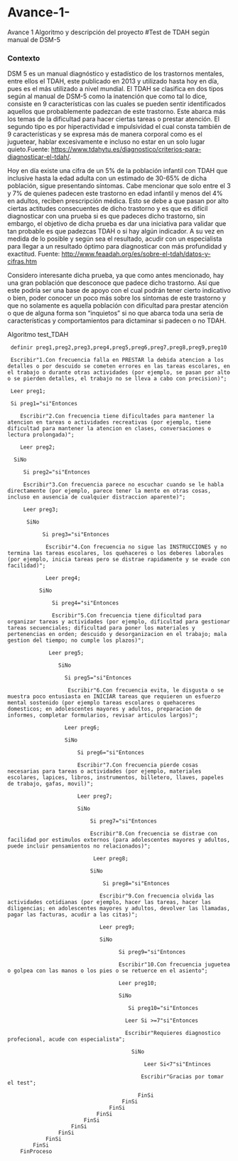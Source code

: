 # Avance-1-
Avance 1 Algoritmo y descripción del proyecto 
#Test de TDAH según manual de DSM-5
### Contexto
DSM 5 es un manual diagnóstico y estadístico de los trastornos mentales, entre ellos el TDAH, este publicado en 2013 y utilizado hasta hoy en día, pues es el más utilizado a nivel mundial. El TDAH se clasifica en dos tipos según al manual de DSM-5 como la inatención que como tal lo dice, consiste en 9 características con las cuales se pueden sentir identificados aquellos que probablemente padezcan de este trastorno. Este abarca más los temas de la dificultad para hacer ciertas tareas o prestar atención. El segundo tipo es por hiperactividad e impulsividad el cual consta también de 9 características y se expresa más de manera corporal como es el juguetear, hablar excesivamente e incluso no estar en un solo lugar quieto.Fuente: https://www.tdahytu.es/diagnostico/criterios-para-diagnosticar-el-tdah/.

Hoy en día existe una cifra de un 5% de la población infantil con TDAH que inclusive hasta la edad adulta con un estimado de 30-65% de dicha población, sigue presentando síntomas. Cabe mencionar que solo entre el 3 y 7% de quienes padecen este trastorno en edad infantil y menos del 4% en adultos, reciben prescripción médica. Esto se debe a que pasan por alto ciertas actitudes consecuentes de dicho trastorno y es que es difícil diagnosticar con una prueba si es que padeces dicho trastorno, sin embargo, el objetivo de dicha prueba es dar una iniciativa para validar que tan probable es que padezcas TDAH o si hay algún indicador. A su vez en medida de lo posible y según sea el resultado, acudir con un especialista para llegar a un resultado óptimo para diagnosticar con más profundidad y exactitud.
Fuente: http://www.feaadah.org/es/sobre-el-tdah/datos-y-cifras.htm

Considero interesante dicha prueba, ya que como antes mencionado, hay una gran población que desconoce que padece dicho trastorno. Así que este podría ser una base de apoyo con el cual podrán tener cierto indicativo o bien, poder conocer un poco más sobre los síntomas de este trastorno y que no solamente es aquella población con dificultad para prestar atención o que de alguna forma son “inquietos” si no que abarca toda una seria de características y comportamientos para dictaminar si padecen o no TDAH.

 
 Algoritmo test_TDAH

     definir preg1,preg2,preg3,preg4,preg5,preg6,preg7,preg8,preg9,preg10
     
     Escribir"1.Con frecuencia falla en PRESTAR la debida atencion a los detalles o por descuido se cometen errores en las tareas escolares, en el trabajo o durante otras actividades (por ejemplo, se pasan por alto o se pierden detalles, el trabajo no se lleva a cabo con precision)";
    
     Leer preg1;
     
     Si preg1="si"Entonces
        
        Escribir"2.Con frecuencia tiene dificultades para mantener la atencion en tareas o actividades recreativas (por ejemplo, tiene dificultad para mantener la atencion en clases, conversaciones o lectura prolongada)";
        
        Leer preg2;
      
      SiNo
      
         Si preg2="si"Entonces
         
         Escribir"3.Con frecuencia parece no escuchar cuando se le habla directamente (por ejemplo, parece tener la mente en otras cosas, incluso en ausencia de cualquier distraccion aparente)";
         
         Leer preg3;
         
          SiNo
      
               Si preg3="si"Entonces
          
                Escribir"4.Con frecuencia no sigue las INSTRUCCIONES y no termina las tareas escolares, los quehaceres o los deberes laborales (por ejemplo, inicia tareas pero se distrae rapidamente y se evade con facilidad)";
              
                Leer preg4;
              
              SiNo
      
                  Si preg4="si"Entonces
          
                  Escribir"5.Con frecuencia tiene dificultad para organizar tareas y actividades (por ejemplo, dificultad para gestionar tareas secuenciales; dificultad para poner los materiales y pertenencias en orden; descuido y desorganizacion en el trabajo; mala gestion del tiempo; no cumple los plazos)";
              
                 Leer preg5;
              
                    SiNo
       
                      Si preg5="si"Entonces
          
                       Escribir"6.Con frecuencia evita, le disgusta o se muestra poco entusiasta en INICIAR tareas que requieren un esfuerzo mental sostenido (por ejemplo tareas escolares o quehaceres domesticos; en adolescentes mayores y adultos, preparacion de informes, completar formularios, revisar articulos largos)";
             
                      Leer preg6;
             
                      SiNo
       
                          Si preg6="si"Entonces
         
                          Escribir"7.Con frecuencia pierde cosas necesarias para tareas o actividades (por ejemplo, materiales escolares, lapices, libros, instrumentos, billetero, llaves, papeles de trabajo, gafas, movil)";
              
                          Leer preg7;
              
                          SiNo
       
                              Si preg7="si"Entonces
                     
                              Escribir"8.Con frecuencia se distrae con facilidad por estimulos externos (para adolescentes mayores y adultos, puede incluir pensamientos no relacionados)";
              
                               Leer preg8;
              
                              SiNo 
       
                                  Si preg8="si"Entonces
          
                                 Escribir"9.Con frecuencia olvida las actividades cotidianas (por ejemplo, hacer las tareas, hacer las diligencias; en adolescentes mayores y adultos, devolver las llamadas, pagar las facturas, acudir a las citas)";
              
                                 Leer preg9;
              
                                 SiNo
       
                                       Si preg9="si"Entonces
          
                                       Escribir"10.Con frecuencia juguetea o golpea con las manos o los pies o se retuerce en el asiento";
              
                                       Leer preg10;
              
                                       SiNo
       
                                          Si preg10="si"Entonces
         
                                         Leer Si >=7"si"Entonces
             
                                         Escribir"Requieres diagnostico profecional, acude con especialista";
             
                                           SiNo
        
                                               Leer Si<7"si"Entinces
            
                                              Escribir"Gracias por tomar el test";
             
                                             FinSi
                                        FinSi
                                    FinSi    
                                FinSi
                            FinSi
                        FinSi
                    FinSi
                FinSi
            FinSi
        FinProceso                       





